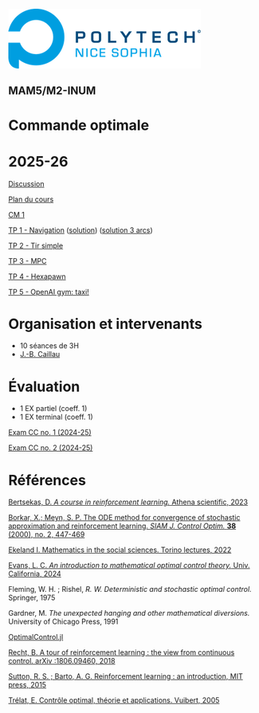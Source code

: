![PNS](logo-pns.png)
## MAM5/M2-INUM
# Commande optimale
# 2025-26

[Discussion](https://github.com/pns-mam/commande/discussions/1)

[Plan du cours](cm/cm.md)

[CM 1](cm/cm1.pdf)

[TP 1 - Navigation](tp1/tp1.md)
([solution](tp1/tp1-corr.md))
([solution 3 arcs](tp1/tp1-3arcs-corr.md))

[TP 2 - Tir simple](tp2/tp2.md)

[TP 3 - MPC](tp3/tp3.md)

[TP 4 - Hexapawn](tp4/tp4.ipynb)

[TP 5 - OpenAI gym: taxi!](tp5/q-taxi.ipynb)

# Organisation et intervenants

- 10 séances de 3H
- [J.-B. Caillau](mailto:jean-baptiste.caillau@univ-cotedazur.fr)

# Évaluation

- 1 EX partiel (coeff. 1)
- 1 EX terminal (coeff. 1)

[Exam CC no. 1 (2024-25)](exam-cc1-old/exam-cc1.md)

[Exam CC no. 2 (2024-25)](exam-cc2-old/exam-cc2.md)

# Références

[Bertsekas, D. *A course in reinforcement learning.* Athena scientific, 2023](https://www.mit.edu/~dimitrib/RLCOURSECOMPLETE.pdf)

[Borkar, X.; Meyn, S. P. The ODE method for convergence of stochastic approximation and reinforcement learning. *SIAM J. Control Optim.* **38** (2000), no. 2, 447-469](https://epubs.siam.org/doi/abs/10.1137/S0363012997331639?journalCode=sjcodc&mobileUi=0)

[Ekeland I. Mathematics in the social sciences. Torino lectures, 2022](https://www.ceremade.dauphine.fr/~ekeland/lectures/Torino.pdf)

[Evans, L. C. *An introduction to mathematical optimal control theory.* Univ. California, 2024](https://math.berkeley.edu/~evans/control.course.pdf)

Fleming, W. H. ; Rishel, *R. W. Deterministic and stochastic optimal control.* Springer, 1975

Gardner, M. *The unexpected hanging and other mathematical diversions.* University of Chicago Press, 1991

[OptimalControl.jl](https://control-toolbox.org/OptimalControl.jl)

[Recht, B. A tour of reinforcement learning : the view from continuous control. arXiv :1806.09460, 2018](https://arxiv.org/pdf/1806.09460.pdf)

[Sutton, R. S. ; Barto, A. G. Reinforcement learning : an introduction, MIT press, 2015](http://web.stanford.edu/class/psych209/Readings/SuttonBartoIPRLBook2ndEd.pdf)

[Trélat, E. Contrôle optimal, théorie et applications. Vuibert, 2005](https://www.ljll.fr/trelat/fichiers/livreBFT.pdf)
